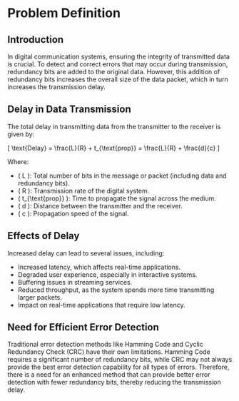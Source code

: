 # Problem Definition

## Introduction

In digital communication systems, ensuring the integrity of transmitted data is crucial. To detect and correct errors that may occur during transmission, redundancy bits are added to the original data. However, this addition of redundancy bits increases the overall size of the data packet, which in turn increases the transmission delay.

## Delay in Data Transmission

The total delay in transmitting data from the transmitter to the receiver is given by:

\[
\text{Delay} = \frac{L}{R} + t_{\text{prop}} = \frac{L}{R} + \frac{d}{c}
\]

Where:
- \( L \): Total number of bits in the message or packet (including data and redundancy bits).
- \( R \): Transmission rate of the digital system.
- \( t_{\text{prop}} \): Time to propagate the signal across the medium.
- \( d \): Distance between the transmitter and the receiver.
- \( c \): Propagation speed of the signal.

## Effects of Delay

Increased delay can lead to several issues, including:
- Increased latency, which affects real-time applications.
- Degraded user experience, especially in interactive systems.
- Buffering issues in streaming services.
- Reduced throughput, as the system spends more time transmitting larger packets.
- Impact on real-time applications that require low latency.

## Need for Efficient Error Detection

Traditional error detection methods like Hamming Code and Cyclic Redundancy Check (CRC) have their own limitations. Hamming Code requires a significant number of redundancy bits, while CRC may not always provide the best error detection capability for all types of errors. Therefore, there is a need for an enhanced method that can provide better error detection with fewer redundancy bits, thereby reducing the transmission delay.
